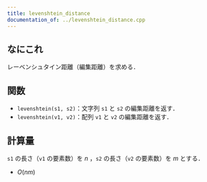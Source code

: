 ```yaml
---
title: levenshtein_distance
documentation_of: ../levenshtein_distance.cpp
---
```


## なにこれ
レーベンシュタイン距離（編集距離）を求める．

## 関数
- `levenshtein(s1, s2)`：文字列 `s1` と `s2` の編集距離を返す．
- `levenshtein(v1, v2)`：配列 `v1` と `v2` の編集距離を返す．

## 計算量
`s1` の長さ（`v1` の要素数）を $n$ ，`s2` の長さ（`v2` の要素数）を $m$ とする．
- $O(nm)$
